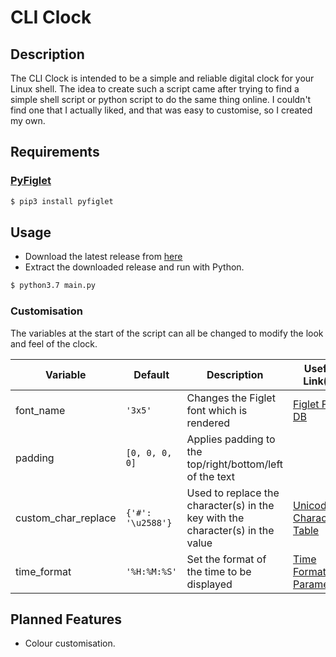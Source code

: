 # CLI Clock

## Description

The CLI Clock is intended to be a simple and reliable digital clock for your Linux shell. The idea to create such a script came after trying to find a simple shell script or python script to do the same thing online. I couldn't find one that I actually liked, and that was easy to customise, so I created my own.

## Requirements

### [PyFiglet](https://pypi.org/project/pyfiglet/)

```bash
$ pip3 install pyfiglet
```

## Usage

- Download the latest release from [here](https://github.com/lnty/cli-clock/releases)
- Extract the downloaded release and run with Python.

```bash
$ python3.7 main.py
```

### Customisation

The variables at the start of the script can all be changed to modify the look and feel of the clock.

| Variable            	| Default                  	| Description                                                                    	| Useful Link(s)                                       	|
|---------------------	|--------------------------	|--------------------------------------------------------------------------------	|------------------------------------------------------	|
| font_name           	|   ``` '3x5'  ```         	| Changes the Figlet font which is rendered                                      	| [Figlet Font DB](http://www.figlet.org/fontdb.cgi)   	|
| padding             	|  ``` [0, 0, 0, 0] ```    	| Applies padding to the top/right/bottom/left of the text                       	|                                                      	|
| custom_char_replace 	|  ``` {'#': '\u2588'} ``` 	| Used to replace the character(s) in the key with the character(s) in the value 	| [Unicode Character Table](https://unicode-table.com) 	|
| time_format         	|  ``` '%H:%M:%S' ```      	| Set the format of the time to be displayed                                     	| [Time Formatting Parameters](http://strftime.org/)   	|

## Planned Features

- Colour customisation.
